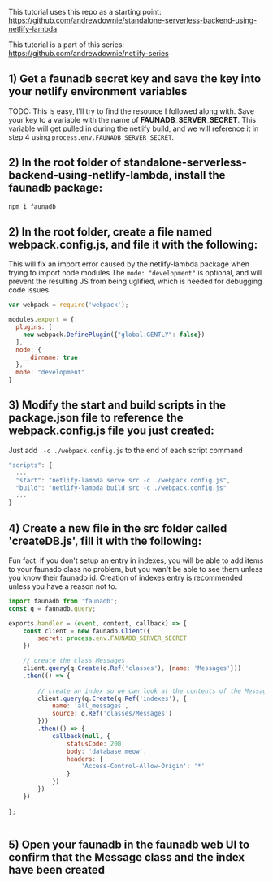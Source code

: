 This tutorial uses this repo as a starting point:  
https://github.com/andrewdownie/standalone-serverless-backend-using-netlify-lambda  

This tutorial is a part of this series:  
https://github.com/andrewdownie/netlify-series

## 1) Get a faunadb secret key and save the key into your netlify environment variables
TODO: This is easy, I'll try to find the resource I followed along with.
Save your key to a variable with the name of **FAUNADB_SERVER_SECRET**. This variable will get pulled in during the netlify build, and we will reference it in step 4 using `process.env.FAUNADB_SERVER_SECRET`.

## 2) In the root folder of standalone-serverless-backend-using-netlify-lambda, install the faunadb package:  
```js
npm i faunadb
```  

## 2) In the root folder, create a file named webpack.config.js, and file it with the following:  
This will fix an import error caused by the netlify-lambda package when trying to import node modules
The `mode: "development"` is optional, and will prevent the resulting JS from being uglified, which is needed for debugging code issues
```js
var webpack = require('webpack');

modules.export = {
  plugins: [
    new webpack.DefinePlugin({"global.GENTLY": false})
  ],
  node: {
    __dirname: true
  },
  mode: "development"
}
```

## 3) Modify the start and build scripts in the package.json file to reference the webpack.config.js file you just created:  
Just add ` -c ./webpack.config.js` to the end of each script command
```js
"scripts": {
  ...
  "start": "netlify-lambda serve src -c ./webpack.config.js",
  "build": "netlify-lambda build src -c ./webpack.config.js"
  ...
}
```

## 4) Create a new file in the src folder called 'createDB.js', fill it with the following:  
Fun fact: if you don't setup an entry in indexes, you will be able to add items to your faunadb class no problem, but you wan't be able to see them unless you know their faunadb id. Creation of indexes entry is recommended unless you have a reason not to.
```js
import faunadb from 'faunadb';
const q = faunadb.query;

exports.handler = (event, context, callback) => {
    const client = new faunadb.Client({
        secret: process.env.FAUNADB_SERVER_SECRET
    })

    // create the class Messages
    client.query(q.Create(q.Ref('classes'), {name: 'Messages'}))
    .then(() => {
    
        // create an index so we can look at the contents of the Messages class
        client.query(q.Create(q.Ref('indexes'), {
            name: 'all_messages',
            source: q.Ref('classes/Messages')
        }))
        .then(() => {
            callback(null, {
                statusCode: 200,
                body: 'database meow',
                headers: {
                    'Access-Control-Allow-Origin': '*'
                }
            })
        })
    })
    
};
 
```

## 5) Open your faunadb in the faunadb web UI to confirm that the Message class and the index have been created

